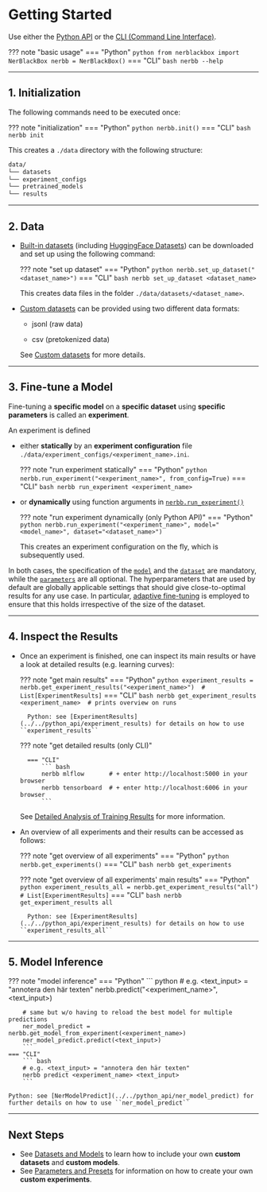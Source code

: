 # Getting Started

Use either the [Python API](../../python_api/overview) or the [CLI (Command Line Interface)](../../cli/cli).

??? note "basic usage"
    === "Python"
        ``` python
        from nerblackbox import NerBlackBox
        nerbb = NerBlackBox()
        ```
    === "CLI"
        ``` bash
        nerbb --help
        ```

-----------
## 1. Initialization

The following commands need to be executed once:

??? note "initialization"
    === "Python"
        ``` python
        nerbb.init()
        ```
    === "CLI"
        ``` bash
        nerbb init
        ```

This creates a ``./data`` directory with the following structure:

``` xml
data/
└── datasets
└── experiment_configs
└── pretrained_models
└── results
```

-----------
## 2. Data

- [Built-in datasets](../datasets_and_models/#built-in-datasets) (including [HuggingFace Datasets](../../features/support_huggingface_datasets/))
can be downloaded and set up using the following command:


    ??? note "set up dataset"
        === "Python"
            ``` python
            nerbb.set_up_dataset("<dataset_name>")
            ```
        === "CLI"
            ``` bash
            nerbb set_up_dataset <dataset_name>
            ```

    This creates data files in the folder `./data/datasets/<dataset_name>`.

- [Custom datasets](../datasets_and_models/#custom-datasets) can be provided using two different data formats:

    - jsonl (raw data)

    - csv (pretokenized data)

    See [Custom datasets](../datasets_and_models/#custom-datasets) for more details.

-----------
## 3. Fine-tune a Model

Fine-tuning a **specific model** on a **specific dataset** using **specific parameters** is called an **experiment**. 

An experiment is defined 

- either **statically** by an **experiment configuration** file ``./data/experiment_configs/<experiment_name>.ini``.

    ??? note "run experiment statically"
        === "Python"
            ``` python
            nerbb.run_experiment("<experiment_name>", from_config=True)
            ```
        === "CLI"
            ``` bash
            nerbb run_experiment <experiment_name>
            ```

- or **dynamically** using function arguments in [`nerbb.run_experiment()`](../../python_api/nerblackbox/#nerblackbox.api.NerBlackBox.run_experiment)

    ??? note "run experiment dynamically (only Python API)"
        === "Python"
            ``` python
            nerbb.run_experiment("<experiment_name>", model="<model_name>", dataset="<dataset_name>")
            ```

    This creates an experiment configuration on the fly, which is subsequently used.

In both cases, the specification of the [`model`](../datasets_and_models) and the [`dataset`](../datasets_and_models) are mandatory, while the [`parameters`](../parameters_and_presets/#parameters) are all optional. The hyperparameters that are used by default are globally applicable settings that should give close-to-optimal results for any use case.
In particular, [adaptive fine-tuning](../../features/adaptive_finetuning) is employed to ensure that this holds irrespective of the size of the dataset.  

-----------
## 4. Inspect the Results

- Once an experiment is finished, one can inspect its main results 
    or have a look at detailed results (e.g. learning curves):

    ??? note "get main results"
        === "Python"
            ``` python
            experiment_results = nerbb.get_experiment_results("<experiment_name>")  # List[ExperimentResults]
            ```
        === "CLI"
            ``` bash
            nerbb get_experiment_results <experiment_name>  # prints overview on runs
            ```

        Python: see [ExperimentResults](../../python_api/experiment_results) for details on how to use ``experiment_results``

    ??? note "get detailed results (only CLI)"
      
        === "CLI"
            ``` bash
            nerbb mlflow       # + enter http://localhost:5000 in your browser
            nerbb tensorboard  # + enter http://localhost:6006 in your browser
            ```

    See [Detailed Analysis of Training Results](../../features/detailed_results) for more information.

- An overview of all experiments and their results can be accessed as follows:

    ??? note "get overview of all experiments"
        === "Python"
            ``` python
            nerbb.get_experiments()
            ```
        === "CLI"
            ``` bash
            nerbb get_experiments
            ```

    ??? note "get overview of all experiments' main results"
        === "Python"
            ``` python
            experiment_results_all = nerbb.get_experiment_results("all")  # List[ExperimentResults]
            ```
        === "CLI"
            ``` bash
            nerbb get_experiment_results all
            ```

        Python: see [ExperimentResults](../../python_api/experiment_results) for details on how to use ``experiment_results_all``

-----------
## 5. Model Inference

??? note "model inference"
    === "Python"
        ``` python
        # e.g. <text_input> = "annotera den här texten"
        nerbb.predict("<experiment_name>", <text_input>)

        # same but w/o having to reload the best model for multiple predictions
        ner_model_predict = nerbb.get_model_from_experiment(<experiment_name>)
        ner_model_predict.predict(<text_input>)
        ```
    === "CLI"
        ``` bash
        # e.g. <text_input> = "annotera den här texten"
        nerbb predict <experiment_name> <text_input>
        ```

    Python: see [NerModelPredict](../../python_api/ner_model_predict) for further details on how to use ``ner_model_predict``

-----------
## Next Steps

- See [Datasets and Models](../datasets_and_models) to learn how to include your own **custom datasets** and **custom models**.
- See [Parameters and Presets](../parameters_and_presets) for information on how to create your own **custom experiments**.

